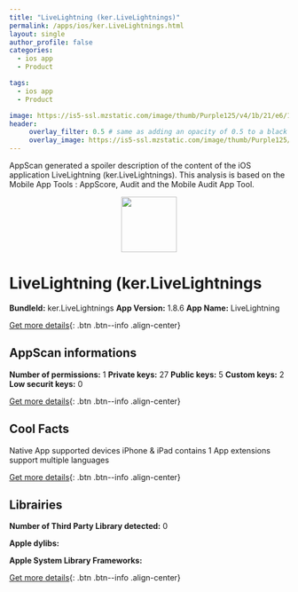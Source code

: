 ```yaml
---
title: "LiveLightning (ker.LiveLightnings)"
permalink: /apps/ios/ker.LiveLightnings.html
layout: single
author_profile: false
categories: 
  - ios app 
  - Product 

tags: 
  - ios app 
  - Product 

image: https://is5-ssl.mzstatic.com/image/thumb/Purple125/v4/1b/21/e6/1b21e669-ae8c-4c2e-b3de-da0341682d23/AppIcon-1x_U007emarketing-0-7-0-0-85-220.png/512x512bb.jpg
header: 
     overlay_filter: 0.5 # same as adding an opacity of 0.5 to a black background
     overlay_image: https://is5-ssl.mzstatic.com/image/thumb/Purple125/v4/1b/21/e6/1b21e669-ae8c-4c2e-b3de-da0341682d23/AppIcon-1x_U007emarketing-0-7-0-0-85-220.png/512x512bb.jpg
---
```

AppScan generated a spoiler description of the content of the iOS application LiveLightning (ker.LiveLightnings). This analysis is based on the Mobile App Tools : AppScore, Audit and the Mobile Audit App Tool.

  
  
<div style="text-align: center;"><img src="https://is5-ssl.mzstatic.com/image/thumb/Purple125/v4/1b/21/e6/1b21e669-ae8c-4c2e-b3de-da0341682d23/AppIcon-1x_U007emarketing-0-7-0-0-85-220.png/512x512bb.jpg" width="100" height="100"></div>  
  
# LiveLightning (ker.LiveLightnings

**BundleId:** ker.LiveLightnings
**App Version:** 1.8.6
**App Name:** LiveLightning


[Get more details](/pricing.html){: .btn .btn--info .align-center}  
  
## AppScan informations 

**Number of permissions:** 1
**Private keys:** 27
**Public keys:** 5
**Custom keys:** 2
**Low securit keys:** 0
  
[Get more details](/pricing.html){: .btn .btn--info .align-center}

## Cool Facts

Native App
supported devices iPhone & iPad
contains 1 App extensions
support multiple languages
  
[Get more details](/pricing.html){: .btn .btn--info .align-center}

## Librairies 
**Number of Third Party Library detected:** 0

**Apple dylibs:**


**Apple System Library Frameworks:**


  
[Get more details](/pricing.html){: .btn .btn--info .align-center}

